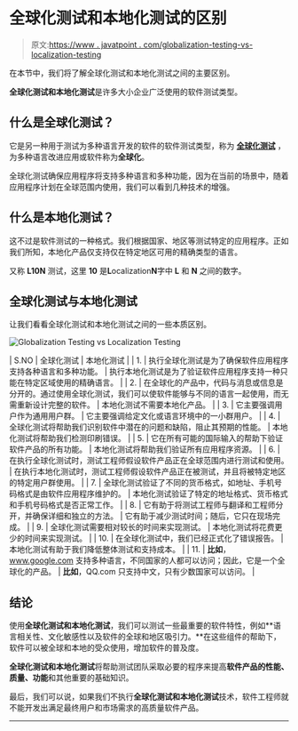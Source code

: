 # 全球化测试和本地化测试的区别

> 原文:[https://www . javatpoint . com/globalization-testing-vs-localization-testing](https://www.javatpoint.com/globalization-testing-vs-localization-testing)

在本节中，我们将了解全球化测试和本地化测试之间的主要区别。

**全球化测试和本地化测试**是许多大小企业广泛使用的软件测试类型。

## 什么是全球化测试？

它是另一种用于测试为多种语言开发的软件的软件测试类型，称为 **[全球化测试](https://www.javatpoint.com/globalization-testing)** ，为多种语言改进应用或软件称为**全球化**。

全球化测试确保应用程序将支持多种语言和多种功能，因为在当前的场景中，随着应用程序计划在全球范围内使用，我们可以看到几种技术的增强。

## 什么是本地化测试？

这不过是软件测试的一种格式。我们根据国家、地区等测试特定的应用程序。正如我们所知，本地化产品仅支持仅在特定地区可用的精确类型的语言。

又称 **L10N** 测试，这里 **10** 是**L**ocalization**N**字中 **L** 和 **N** 之间的数字。

## 全球化测试与本地化测试

让我们看看全球化测试和本地化测试之间的一些本质区别。

![Globalization Testing vs Localization Testing](../Images/8661dcb7181f0f6c87291ead8ab1d299.png)

| S.NO | 全球化测试 | 本地化测试 |
| 1. | 执行全球化测试是为了确保软件应用程序支持各种语言和多种功能。 | 执行本地化测试是为了验证软件应用程序支持一种只能在特定区域使用的精确语言。 |
| 2. | 在全球化的产品中，代码与消息或信息是分开的。通过使用全球化测试，我们可以使软件能够与不同的语言一起使用，而无需重新设计完整的软件。 | 本地化测试不需要本地化产品。 |
| 3. | 它主要强调用户作为通用用户群。 | 它主要强调给定文化或语言环境中的一小群用户。 |
| 4. | 全球化测试将帮助我们识别软件中潜在的问题和缺陷，阻止其预期的性能。 | 本地化测试将帮助我们检测印刷错误。 |
| 5. | 它在所有可能的国际输入的帮助下验证软件产品的所有功能。 | 本地化测试将帮助我们验证所有应用程序资源。 |
| 6. | 在执行全球化测试时，测试工程师假设软件产品正在全球范围内进行测试和使用。 | 在执行本地化测试时，测试工程师假设软件产品正在被测试，并且将被特定地区的特定用户群使用。 |
| 7. | 全球化测试验证了不同的货币格式，如地址、手机号码格式是由软件应用程序维护的。 | 本地化测试验证了特定的地址格式、货币格式和手机号码格式是否正常工作。 |
| 8. | 它有助于将测试工程师与翻译和工程师分开，并确保详细和独立的方法。 | 它有助于减少测试时间；随后，它只在现场完成。 |
| 9. | 全球化测试需要相对较长的时间来实现测试。 | 本地化测试将花费更少的时间来实现测试。 |
| 10. | 在全球化测试中，我们已经正式化了错误报告。 | 本地化测试有助于我们降低整体测试和支持成本。 |
| 11. | **比如**，www.google.com 支持多种语言，不同国家的人都可以访问；因此，它是一个全球化的产品。 | **比如**，QQ.com 只支持中文，只有少数国家可以访问。 |

## 结论

使用**全球化测试和本地化测试**，我们可以测试一些最重要的软件特性，例如**语言相关性、文化敏感性以及软件的全球和地区吸引力。**在这些组件的帮助下，软件可以被全球和本地的受众使用，增加软件的普及度。

**全球化测试和本地化测试**将帮助测试团队采取必要的程序来提高**软件产品的性能、质量、功能**和其他重要的基础知识。

最后，我们可以说，如果我们不执行**全球化测试和本地化测试**技术，软件工程师就不能开发出满足最终用户和市场需求的高质量软件产品。

* * *